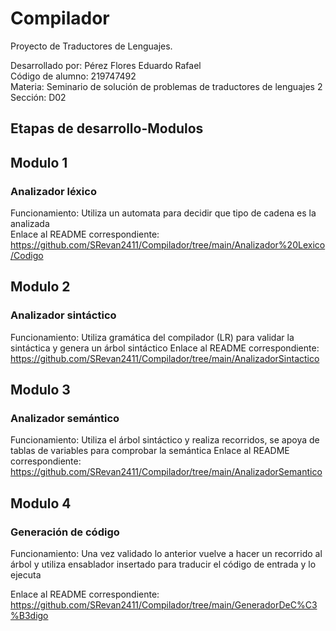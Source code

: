 # Compilador
Proyecto de Traductores de Lenguajes.

Desarrollado por: Pérez Flores Eduardo Rafael \
Código de alumno: 219747492 \
Materia: Seminario de solución de problemas de traductores de lenguajes 2 \
Sección: D02 

## Etapas de desarrollo-Modulos
  
  
## Modulo 1
### Analizador léxico
Funcionamiento:
Utiliza un automata para decidir que tipo de cadena es la analizada \
Enlace al README correspondiente: https://github.com/SRevan2411/Compilador/tree/main/Analizador%20Lexico/Codigo
## Modulo 2
### Analizador sintáctico
Funcionamiento:
Utiliza gramática del compilador (LR) para validar la sintáctica y genera un árbol sintáctico
Enlace al README correspondiente: https://github.com/SRevan2411/Compilador/tree/main/AnalizadorSintactico
## Modulo 3
### Analizador semántico
Funcionamiento:
Utiliza el árbol sintáctico y realiza recorridos, se apoya de tablas de variables para comprobar la semántica
Enlace al README correspondiente: https://github.com/SRevan2411/Compilador/tree/main/AnalizadorSemantico
## Modulo 4
### Generación de código
Funcionamiento:
Una vez validado lo anterior vuelve a hacer un recorrido al árbol y utiliza ensablador insertado para traducir el código de entrada y lo ejecuta

Enlace al README correspondiente: https://github.com/SRevan2411/Compilador/tree/main/GeneradorDeC%C3%B3digo


